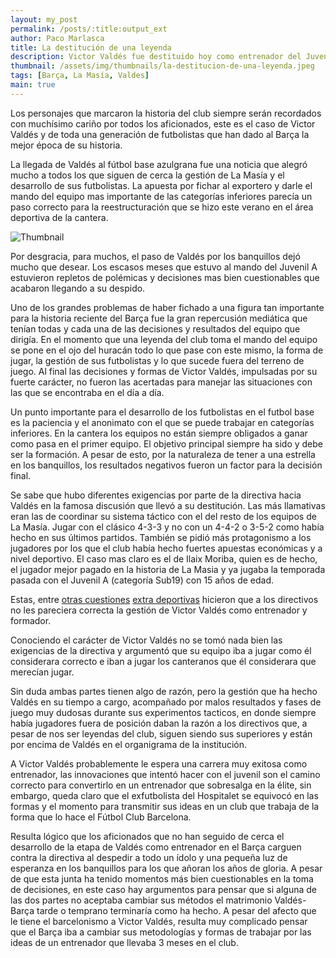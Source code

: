 ```yaml
---
layout: my_post
permalink: /posts/:title:output_ext
author: Paco Marlasca
title: La destitución de una leyenda
description: Victor Valdés fue destituido hoy como entrenador del Juvenil A del Barça.
thumbnail: /assets/img/thumbnails/la-destitucion-de-una-leyenda.jpeg
tags: [Barça, La Masía, Valdes]
main: true
---
```


Los personajes que marcaron la historia del club siempre serán recordados con muchísimo cariño por todos los aficionados, este es el caso de Victor Valdés y de toda una generación de futbolistas que han dado al Barça la mejor época de su historia.

La llegada de Valdés al fútbol base azulgrana fue una noticia que alegró mucho a todos los que siguen de cerca la gestión de La Masía y el desarrollo de sus futbolistas. La apuesta por fichar al exportero y darle el mando del equipo mas importante de las categorías inferiores parecía un paso correcto para la reestructuración que se hizo este verano en el área deportiva de la cantera.

<img src="{{page.thumbnail}}" alt="Thumbnail" class="img-thumbnail blog-image box-shadow">

Por desgracia, para muchos, el paso de Valdés por los banquillos dejó mucho que desear. Los escasos meses que estuvo al mando del Juvenil A estuvieron repletos de polémicas y decisiones mas bien cuestionables que acabaron llegando a su despido.

Uno de los grandes problemas de haber fichado a una figura tan importante para la historia reciente del Barça fue la gran repercusión mediática que tenían todas y cada una de las decisiones y resultados del equipo que dirigía. En el momento que una leyenda del club toma el mando del equipo se pone en el ojo del huracán todo lo que pase con este mismo, la forma de jugar, la gestión de sus futbolistas y lo que sucede fuera del terreno de juego. Al final las decisiones y formas de Victor Valdés, impulsadas por su fuerte carácter, no fueron las acertadas para manejar las situaciones con las que se encontraba en el día a día.

Un punto importante para el desarrollo de los futbolistas en el futbol base es la paciencia y el anonimato con el que se puede trabajar en categorías inferiores. En la cantera los equipos no están siempre obligados a ganar como pasa en el primer equipo. El objetivo principal siempre ha sido y debe ser la formación. A pesar de esto, por la naturaleza de tener a una estrella en los banquillos, los resultados negativos fueron un factor para la decisión final.

Se sabe que hubo diferentes exigencias por parte de la directiva hacia Valdés en la famosa discusión que llevó a su destitución. Las más llamativas eran las de coordinar su sistema táctico con el del resto de los equipos de La Masía. Jugar con el clásico 4-3-3 y no con un 4-4-2 o 3-5-2 como había hecho en sus últimos partidos. También se pidió más protagonismo a los jugadores por los que el club había hecho fuertes apuestas económicas y a nivel deportivo. El caso mas claro es el de Ilaix Moriba, quien es de hecho, el jugador mejor pagado en la historia de La Masia y ya jugaba la temporada pasada con el Juvenil A (categoría Sub19) con 15 años de edad.

Estas, entre [otras cuestiones](https://www.mundodeportivo.com/futbol/fc-barcelona/20190921/47502621964/lio-en-el-barca-con-valdes.html) [extra deportivas](https://www.mundodeportivo.com/futbol/fc-barcelona/20190915/47336458461/fc-barcelona-barca-victor-valdes-expulsion.html) hicieron que a los directivos no les pareciera correcta la gestión de Victor Valdés como entrenador y formador.

Conociendo el carácter de Victor Valdés no se tomó nada bien las exigencias de la directiva y argumentó que su equipo iba a jugar como él considerara correcto e iban a jugar los canteranos que él considerara que merecían jugar.

Sin duda ambas partes tienen algo de razón, pero la gestión que ha hecho Valdés en su tiempo a cargo, acompañado por malos resultados y fases de juego muy dudosas durante sus experimentos tacticos, en donde siempre había jugadores fuera de posición daban la razón a los directivos que, a pesar de nos ser leyendas del club, siguen siendo sus superiores y están por encima de Valdés en el organigrama de la institución.

A Victor Valdés probablemente le espera una carrera muy exitosa como entrenador, las innovaciones que intentó hacer con el juvenil son el camino correcto para convertirlo en un entrenador que sobresalga en la élite, sin embargo, queda claro que el exfutbolista del Hospitalet se equivocó en las formas y el momento para transmitir sus ideas en un club que trabaja de la forma que lo hace el Fútbol Club Barcelona.

Resulta lógico que los aficionados que no han seguido de cerca el desarrollo de la etapa de Valdés como entrenador en el Barça carguen contra la directiva al despedir a todo un ídolo y una pequeña luz de esperanza en los banquillos para los que añoran los años de gloria. A pesar de que esta junta ha tenido momentos más bien cuestionables en la toma de decisiones, en este caso hay argumentos para pensar que si alguna de las dos partes no aceptaba cambiar sus métodos el matrimonio Valdés-Barça tarde o temprano terminaría como ha hecho. A pesar del afecto que le tiene el barcelonismo a Victor Valdés, resulta muy complicado pensar que el Barça iba a cambiar sus metodologías y formas de trabajar por las ideas de un entrenador que llevaba 3 meses en el club.